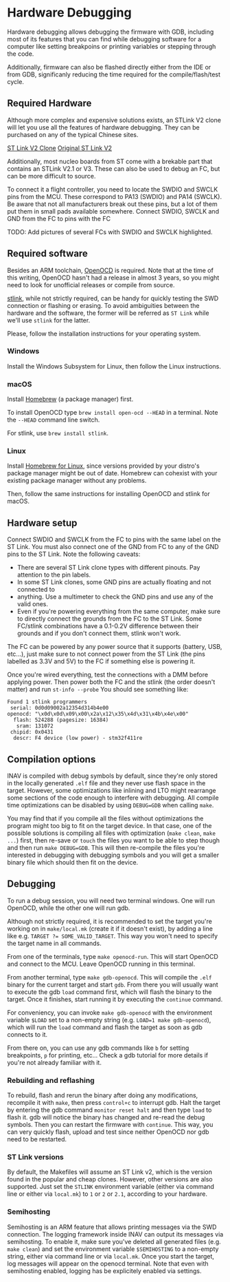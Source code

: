 # Hardware Debugging

Hardware debugging allows debugging the firmware with GDB, including most of its
features that you can find while debugging software for a computer like setting
breakpoins or printing variables or stepping through the code.

Additionally, firmware can also be flashed directly either from the IDE or from GDB,
significanly reducing the time required for the compile/flash/test cycle.

## Required Hardware

Although more complex and expensive solutions exists, an STLink V2 clone will let you
use all the features of hardware debugging. They can be purchased on any of the typical
Chinese sites.

[ST Link V2 Clone](https://inavflight.com/shop/s/bg/1177014)
[Original ST Link V2](https://inavflight.com/shop/s/bg/1099119)

Additionally, most nucleo boards from ST come with a brekable part that contains an
STLink V2.1 or V3. These can also be used to debug an FC, but can be more difficult to
source.

To connect it a flight controller, you need to locate the SWDIO and SWCLK pins from the
MCU. These correspond to PA13 (SWDIO) and PA14 (SWCLK). Be aware that not all manufacturers
break out these pins, but a lot of them put them in small pads available somewhere.
Connect SWDIO, SWCLK and GND from the FC to pins with the FC

TODO: Add pictures of several FCs with SWDIO and SWCLK highlighted.

## Required software

Besides an ARM toolchain, [OpenOCD](http://openocd.org) is required. Note that at the
time of this writing, OpenOCD hasn't had a release in almost 3 years, so you might
need to look for unofficial releases or compile from source.

[stlink](https://github.com/texane/stlink), while not strictly required, can be handy
for quickly testing the SWD connection or flashing or erasing. To avoid ambiguities
between the hardware and the software, the former will be referred as `ST Link` while
we'll use `stlink` for the latter.

Please, follow the installation instructions for your operating system.

### Windows

Install the Windows Subsystem for Linux, then follow the Linux instructions.

### macOS

Install [Homebrew](https://brew.sh) (a package manager) first.

To install OpenOCD type `brew install open-ocd --HEAD` in a terminal. Note the `--HEAD`
command line switch.

For stlink, use `brew install stlink`.

### Linux

Install [Homebrew for Linux](https://docs.brew.sh/Homebrew-on-Linux), since versions
provided by your distro's package manager might be out of date. Homebrew can cohexist
with your existing package manager without any problems.

Then, follow the same instructions for installing OpenOCD and stlink for macOS.

## Hardware setup

Connect SWDIO and SWCLK from the FC to pins with the same label on the ST Link. You must
also connect one of the GND from FC to any of the GND pins to the ST Link. Note the
following caveats:

- There are several ST Link clone types with different pinouts. Pay attention to the pin
labels.
- In some ST Link clones, some GND pins are actually floating and not connected to
- anything. Use a multimeter to check the GND pins and use any of the valid ones.
- Even if you're powering everything from the same computer, make sure to directly connect
the grounds from the FC to the ST Link. Some FC/stlink combinations have a 0.1-0.2V
difference between their grounds and if you don't connect them, stlink won't work.

The FC can be powered by any power source that it supports (battery, USB, etc...), just
make sure to not connect power from the ST Link (the pins labelled as 3.3V and 5V) to the
FC if something else is powering it.

Once you're wired everything, test the connections with a DMM before applying power. Then
power both the FC and the stlink (the order doesn't matter) and run `st-info --probe`
You should see something like:

```
Found 1 stlink programmers
 serial: 0d0d09002a12354d314b4e00
openocd: "\x0d\x0d\x09\x00\x2a\x12\x35\x4d\x31\x4b\x4e\x00"
  flash: 524288 (pagesize: 16384)
   sram: 131072
 chipid: 0x0431
  descr: F4 device (low power) - stm32f411re
```

## Compilation options

INAV is compiled with debug symbols by default, since they're only stored in the locally
generated `.elf` file and they never use flash space in the target. However, some
optimizations like inlining and LTO might rearrange some sections of the code enough
to interfere with debugging. All compile time optimizations can be disabled by
using `DEBUG=GDB` when calling `make`.

You may find that if you compile all the files without optimizations the program might
too big to fit on the target device. In that case, one of the possible solutions is
compiling all files with optimization (`make clean`, `make ...`) first, then re-save
or `touch` the files you want to be able to step though and then run `make DEBUG=GDB`.
This will then re-compile the files you're interested in debugging with debugging symbols and you will get a smaller binary file which should then fit on the device.

## Debugging

To run a debug session, you will need two terminal windows. One will run OpenOCD, while
the other one will run gdb.

Although not strictly required, it is recommended to set the target you're working on
in `make/local.mk` (create it if it doesn't exist), by adding a line like e.g.
`TARGET ?= SOME_VALID_TARGET`. This way you won't need to specify the target name in
all commands.

From one of the terminals, type `make openocd-run`. This will start OpenOCD and connect
to the MCU. Leave OpenOCD running in this terminal.

From another terminal, type `make gdb-openocd`. This will compile the `.elf` binary for
the current target and start `gdb`. From there you will usually want to execute the gdb
`load` command first, which will flash the binary to the target. Once it finishes, start
running it by executing the `continue` command.

For conveniency, you can invoke `make gdb-openocd` with the environment variable `$LOAD`
set to a non-empty string (e.g. `LOAD=1 make gdb-openocd`), which will run the `load`
command and flash the target as soon as gdb connects to it.

From there on, you can use any gdb commands like `b` for setting breakpoints, `p` for
printing, etc... Check a gdb tutorial for more details if you're not already familiar
with it.

### Rebuilding and reflashing

To rebuild, flash and rerun the binary after doing any modifications, recompile it
with `make`, then press `control+c` to interrupt gdb. Halt the target by entering the
gdb command `monitor reset halt` and then type `load` to flash it. gdb will notice the
binary has changed and re-read the debug symbols. Then you can restart the firmware with
`continue`. This way, you can very quickly flash, upload and test since neither OpenOCD
nor gdb need to be restarted.

### ST Link versions

By default, the Makefiles will assume an ST Link v2, which is the version found in the
popular and cheap clones. However, other versions are also supported. Just set the
`STLINK` environment variable (either via command line or either via `local.mk`) to
`1` or `2` or `2.1`, according to your hardware.

### Semihosting

Semihosting is an ARM feature that allows printing messages via the SWD connection.
The logging framework inside INAV can output its messages via semihosting. To enable
it, make sure you've deleted all generated files (e.g. `make clean`) and set the
environment variable `$SEMIHOSTING` to a non-empty string, either via command line
or via `local.mk`. Once you start the target, log messages will appear on the openocd
terminal. Note that even with semihosting enabled, logging has be explicitely enabled
via settings.
